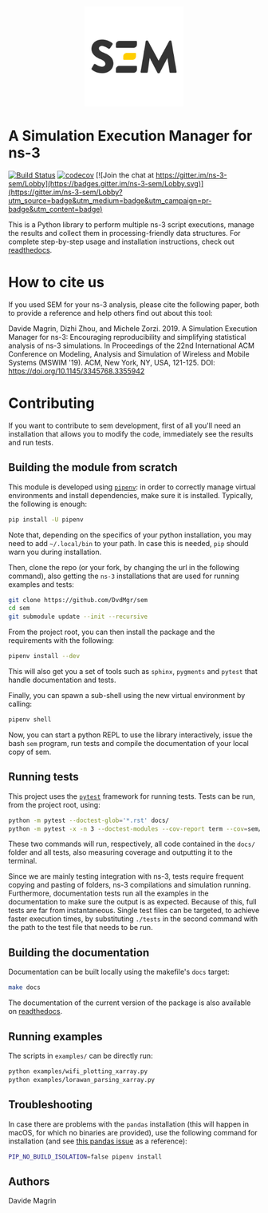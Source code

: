 <p align="center">
  <img src="res/logo.png" width="200">
</p>

# A Simulation Execution Manager for ns-3 #

[![Build Status](https://travis-ci.org/signetlabdei/sem.svg?branch=master)](https://travis-ci.org/signetlabdei/sem)
[![codecov](https://codecov.io/gh/signetlabdei/sem/branch/master/graph/badge.svg)](https://codecov.io/gh/signetlabdei/sem)
[![Join the chat at https://gitter.im/ns-3-sem/Lobby](https://badges.gitter.im/ns-3-sem/Lobby.svg)](https://gitter.im/ns-3-sem/Lobby?utm_source=badge&utm_medium=badge&utm_campaign=pr-badge&utm_content=badge)

This is a Python library to perform multiple ns-3 script executions, manage the
results and collect them in processing-friendly data structures. For complete
step-by-step usage and installation instructions, check out [readthedocs][rtd].

# How to cite us #

If you used SEM for your ns-3 analysis, please cite the following paper, both to provide a reference and help others find out about this tool:

Davide Magrin, Dizhi Zhou, and Michele Zorzi. 2019. A Simulation Execution Manager for ns-3: Encouraging reproducibility and simplifying statistical analysis of ns-3 simulations. In Proceedings of the 22nd International ACM Conference on Modeling, Analysis and Simulation of Wireless and Mobile Systems (MSWIM '19). ACM, New York, NY, USA, 121-125. DOI: https://doi.org/10.1145/3345768.3355942 

# Contributing #

If you want to contribute to sem development, first of all you'll need an
installation that allows you to modify the code, immediately see the results and
run tests.

## Building the module from scratch ##

This module is developed using
[`pipenv`](https://pipenv.readthedocs.io/en/latest/): in order to correctly
manage virtual environments and install dependencies, make sure it is installed.
Typically, the following is enough:

```bash
pip install -U pipenv
```

Note that, depending on the specifics of your python installation, you may need to add
`~/.local/bin` to your path. In case this is needed, `pip` should warn you
during installation.

Then, clone the repo (or your fork, by changing the url in the following
command), also getting the `ns-3` installations that are used for running
examples and tests:

```bash
git clone https://github.com/DvdMgr/sem
cd sem
git submodule update --init --recursive
```

From the project root, you can then install the package and the
requirements with the following:

```bash
pipenv install --dev
```

This will also get you a set of tools such as `sphinx`, `pygments` and `pytest`
that handle documentation and tests.

Finally, you can spawn a sub-shell using the new virtual environment by calling:

```bash
pipenv shell
```

Now, you can start a python REPL to use the library interactively, issue the
bash `sem` program, run tests and compile the documentation of your local copy
of sem.

## Running tests ##

This project uses the [`pytest`](https://docs.pytest.org/en/latest/) framework
for running tests. Tests can be run, from the project root, using:

```bash
python -m pytest --doctest-glob='*.rst' docs/
python -m pytest -x -n 3 --doctest-modules --cov-report term --cov=sem/ ./tests
```

These two commands will run, respectively, all code contained in the `docs/`
folder and all tests, also measuring coverage and outputting it to the terminal.

Since we are mainly testing integration with ns-3, tests require frequent
copying and pasting of folders, ns-3 compilations and simulation running.
Furthermore, documentation tests run all the examples in the documentation to
make sure the output is as expected. Because of this, full tests are far from
instantaneous. Single test files can be targeted, to achieve faster execution
times, by substituting `./tests` in the second command with the path to the test
file that needs to be run.

## Building the documentation ##

Documentation can be built locally using the makefile's `docs` target:

```bash
make docs
```

The documentation of the current version of the package is also available on
[readthedocs][rtd].

## Running examples ##

The scripts in `examples/` can be directly run:

```bash
python examples/wifi_plotting_xarray.py
python examples/lorawan_parsing_xarray.py
```

## Troubleshooting ##

In case there are problems with the `pandas` installation (this will happen in
macOS, for which no binaries are provided), use the following command for
installation (and see [this pandas
issue](https://github.com/pandas-dev/pandas/issues/20775) as a reference):

```bash
PIP_NO_BUILD_ISOLATION=false pipenv install
```

## Authors ##

Davide Magrin

[rtd]: https://simulationexecutionmanager.readthedocs.io
